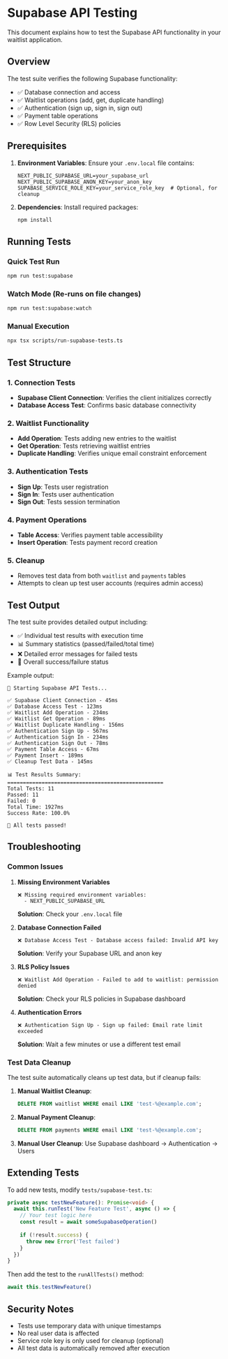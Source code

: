 # Supabase API Testing

This document explains how to test the Supabase API functionality in your waitlist application.

## Overview

The test suite verifies the following Supabase functionality:
- ✅ Database connection and access
- ✅ Waitlist operations (add, get, duplicate handling)
- ✅ Authentication (sign up, sign in, sign out)
- ✅ Payment table operations
- ✅ Row Level Security (RLS) policies

## Prerequisites

1. **Environment Variables**: Ensure your `.env.local` file contains:
   ```env
   NEXT_PUBLIC_SUPABASE_URL=your_supabase_url
   NEXT_PUBLIC_SUPABASE_ANON_KEY=your_anon_key
   SUPABASE_SERVICE_ROLE_KEY=your_service_role_key  # Optional, for cleanup
   ```

2. **Dependencies**: Install required packages:
   ```bash
   npm install
   ```

## Running Tests

### Quick Test Run
```bash
npm run test:supabase
```

### Watch Mode (Re-runs on file changes)
```bash
npm run test:supabase:watch
```

### Manual Execution
```bash
npx tsx scripts/run-supabase-tests.ts
```

## Test Structure

### 1. Connection Tests
- **Supabase Client Connection**: Verifies the client initializes correctly
- **Database Access Test**: Confirms basic database connectivity

### 2. Waitlist Functionality
- **Add Operation**: Tests adding new entries to the waitlist
- **Get Operation**: Tests retrieving waitlist entries
- **Duplicate Handling**: Verifies unique email constraint enforcement

### 3. Authentication Tests
- **Sign Up**: Tests user registration
- **Sign In**: Tests user authentication
- **Sign Out**: Tests session termination

### 4. Payment Operations
- **Table Access**: Verifies payment table accessibility
- **Insert Operation**: Tests payment record creation

### 5. Cleanup
- Removes test data from both `waitlist` and `payments` tables
- Attempts to clean up test user accounts (requires admin access)

## Test Output

The test suite provides detailed output including:
- ✅ Individual test results with execution time
- 📊 Summary statistics (passed/failed/total time)
- ❌ Detailed error messages for failed tests
- 🎉 Overall success/failure status

Example output:
```
🚀 Starting Supabase API Tests...

✅ Supabase Client Connection - 45ms
✅ Database Access Test - 123ms
✅ Waitlist Add Operation - 234ms
✅ Waitlist Get Operation - 89ms
✅ Waitlist Duplicate Handling - 156ms
✅ Authentication Sign Up - 567ms
✅ Authentication Sign In - 234ms
✅ Authentication Sign Out - 78ms
✅ Payment Table Access - 67ms
✅ Payment Insert - 189ms
✅ Cleanup Test Data - 145ms

📊 Test Results Summary:
==================================================
Total Tests: 11
Passed: 11
Failed: 0
Total Time: 1927ms
Success Rate: 100.0%

🎉 All tests passed!
```

## Troubleshooting

### Common Issues

1. **Missing Environment Variables**
   ```
   ❌ Missing required environment variables:
     - NEXT_PUBLIC_SUPABASE_URL
   ```
   **Solution**: Check your `.env.local` file

2. **Database Connection Failed**
   ```
   ❌ Database Access Test - Database access failed: Invalid API key
   ```
   **Solution**: Verify your Supabase URL and anon key

3. **RLS Policy Issues**
   ```
   ❌ Waitlist Add Operation - Failed to add to waitlist: permission denied
   ```
   **Solution**: Check your RLS policies in Supabase dashboard

4. **Authentication Errors**
   ```
   ❌ Authentication Sign Up - Sign up failed: Email rate limit exceeded
   ```
   **Solution**: Wait a few minutes or use a different test email

### Test Data Cleanup

The test suite automatically cleans up test data, but if cleanup fails:

1. **Manual Waitlist Cleanup**:
   ```sql
   DELETE FROM waitlist WHERE email LIKE 'test-%@example.com';
   ```

2. **Manual Payment Cleanup**:
   ```sql
   DELETE FROM payments WHERE email LIKE 'test-%@example.com';
   ```

3. **Manual User Cleanup**: Use Supabase dashboard → Authentication → Users

## Extending Tests

To add new tests, modify `tests/supabase-test.ts`:

```typescript
private async testNewFeature(): Promise<void> {
  await this.runTest('New Feature Test', async () => {
    // Your test logic here
    const result = await someSupabaseOperation()
    
    if (!result.success) {
      throw new Error('Test failed')
    }
  })
}
```

Then add the test to the `runAllTests()` method:
```typescript
await this.testNewFeature()
```

## Security Notes

- Tests use temporary data with unique timestamps
- No real user data is affected
- Service role key is only used for cleanup (optional)
- All test data is automatically removed after execution